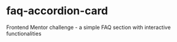 # faq-accordion-card
Frontend Mentor challenge - a simple FAQ section with interactive functionalities
